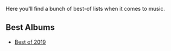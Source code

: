 Here you'll find a bunch of best-of lists when it comes to music.

## Best Albums
- [Best of 2019](best-albums-2019.md)